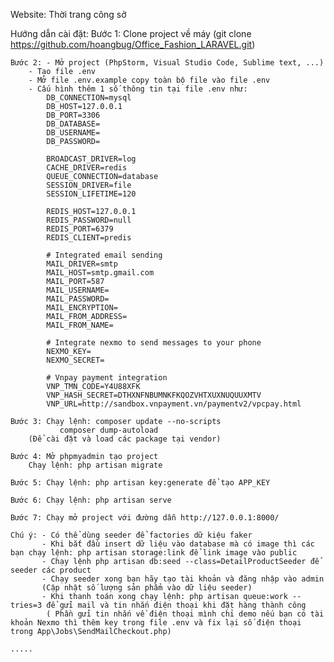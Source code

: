 Website: Thời trang công sở

Hướng dẫn cài đặt:
	Bước 1: Clone project về máy
		(git clone https://github.com/hoangbug/Office_Fashion_LARAVEL.git)

	Bước 2: - Mở project (PhpStorm, Visual Studio Code, Sublime text, ...)
		- Tạo file .env
		- Mở file .env.example copy toàn bộ file vào file .env
		- Cấu hình thêm 1 số thông tin tại file .env như:
			DB_CONNECTION=mysql
			DB_HOST=127.0.0.1
			DB_PORT=3306
			DB_DATABASE=
			DB_USERNAME=
			DB_PASSWORD=

			BROADCAST_DRIVER=log
			CACHE_DRIVER=redis
			QUEUE_CONNECTION=database
			SESSION_DRIVER=file
			SESSION_LIFETIME=120

			REDIS_HOST=127.0.0.1
			REDIS_PASSWORD=null
			REDIS_PORT=6379
			REDIS_CLIENT=predis

			# Integrated email sending
			MAIL_DRIVER=smtp
			MAIL_HOST=smtp.gmail.com
			MAIL_PORT=587
			MAIL_USERNAME=
			MAIL_PASSWORD=
			MAIL_ENCRYPTION=
			MAIL_FROM_ADDRESS=
			MAIL_FROM_NAME=

			# Integrate nexmo to send messages to your phone
			NEXMO_KEY=
			NEXMO_SECRET=

			# Vnpay payment integration
			VNP_TMN_CODE=Y4U88XFK
			VNP_HASH_SECRET=DTHXNFNBUMNKFKQOZVHTXUXNUQUUXMTV
			VNP_URL=http://sandbox.vnpayment.vn/paymentv2/vpcpay.html

	Bước 3: Chạy lệnh: composer update --no-scripts
			   composer dump-autoload
		(Để cài đặt và load các package tại vendor)

	Bước 4: Mở phpmyadmin tạo project
		Chạy lệnh: php artisan migrate

	Bước 5: Chạy lệnh: php artisan key:generate để tạo APP_KEY

	Bước 6: Chạy lệnh: php artisan serve
	
	Bước 7: Chạy mở project với đường dẫn http://127.0.0.1:8000/

	Chú ý: - Có thể dùng seeder để factories dữ kiệu faker
	       - Khi bắt đầu insert dữ liệu vào database mà có image thì các bạn chạy lệnh: php artisan storage:link để link image vào public
           - Chạy lệnh php artisan db:seed --class=DetailProductSeeder để seeder các product
           - Chạy seeder xong bạn hãy tạo tài khoản và đăng nhập vào admin
           (Cập nhật số lượng sản phẩm vào dữ liệu seeder) 
	       - Khi thanh toán xong chạy lệnh: php artisan queue:work --tries=3 để gửi mail và tin nhắn điện thoại khi đặt hàng thành công
            ( Phần gửi tin nhắn về điện thoại mình chỉ demo nếu bạn có tài khoản Nexmo thì thêm key trong file .env và fix lại số điện thoại trong App\Jobs\SendMailCheckout.php)

	.....



